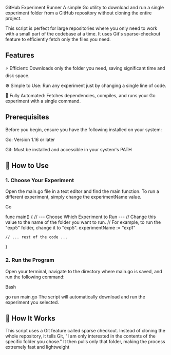 GitHub Experiment Runner
A simple Go utility to download and run a single experiment folder from a GitHub repository without cloning the entire project.

This script is perfect for large repositories where you only need to work with a small part of the codebase at a time. It uses Git's sparse-checkout feature to efficiently fetch only the files you need.

## Features
⚡️ Efficient: Downloads only the folder you need, saving significant time and disk space.

⚙️ Simple to Use: Run any experiment just by changing a single line of code.

🚀 Fully Automated: Fetches dependencies, compiles, and runs your Go experiment with a single command.

## Prerequisites
Before you begin, ensure you have the following installed on your system:

Go: Version 1.16 or later

Git: Must be installed and accessible in your system's PATH

## 🚀 How to Use
### 1. Choose Your Experiment
Open the main.go file in a text editor and find the main function. To run a different experiment, simply change the experimentName value.

Go

func main() {
	// --- Choose Which Experiment to Run ---
	// Change this value to the name of the folder you want to run.
	// For example, to run the "exp5" folder, change it to "exp5".
	experimentName := "exp1"

    // ... rest of the code ...
}
### 2. Run the Program
Open your terminal, navigate to the directory where main.go is saved, and run the following command:

Bash

go run main.go
The script will automatically download and run the experiment you selected.

## 🤔 How It Works
This script uses a Git feature called sparse checkout. Instead of cloning the whole repository, it tells Git, "I am only interested in the contents of the specific folder you chose." It then pulls only that folder, making the process extremely fast and lightweight
